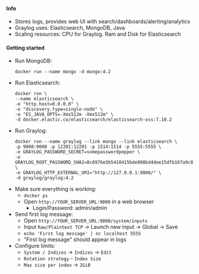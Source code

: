#### Info
* Stores logs, provides web UI with search/dashboards/alerting/analytics
* Graylog uses: Elasticsearch, MongoDB, Java
* Scaling resources: CPU for Graylog. Ram and Disk for Elasticsearch

#### Getting started
* Run MongoDB:
    ```
    docker run --name mongo -d mongo:4.2
    ```
* Run Elasticsearch:
    ```
    docker run \
    --name elasticsearch \
    -e "http.host=0.0.0.0" \
    -e "discovery.type=single-node" \
    -e "ES_JAVA_OPTS=-Xms512m -Xmx512m" \
    -d docker.elastic.co/elasticsearch/elasticsearch-oss:7.10.2
    ```
* Run Graylog:
    ```
    docker run --name graylog --link mongo --link elasticsearch \
    -p 9000:9000 -p 12201:12201 -p 1514:1514 -p 5555:5555 \
    -e GRAYLOG_PASSWORD_SECRET=somepasswordpepper \
    -e GRAYLOG_ROOT_PASSWORD_SHA2=8c6976e5b5410415bde908bd4dee15dfb167a9c873fc4bb8a81f6f2ab448a918 \
    -e GRAYLOG_HTTP_EXTERNAL_URI="http://127.0.0.1:9000/" \
    -d graylog/graylog:4.2
    ```
* Make sure everything is working:
    * `docker ps`
    * Open `http://YOUR_SERVER_URL:9000` in a web browser
        * Login/Password: admin/admin
* Send first log message:
    * Open `http://YOUR_SERVER_URL:9000/system/inputs`
    * Input `Raw/Plaintext TCP` -> Launch new input -> Global -> Save
    * `echo 'First log message' | nc localhost 5555`
    * "First log message" should appear in logs
* Configure limits:
    * `System / Indices` -> `Indices` -> `Edit`
    * `Rotation strategy` - `Index Size`
    * `Max size per index` -> `2GiB`